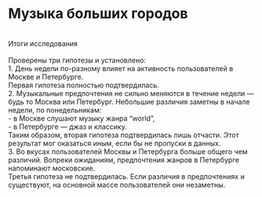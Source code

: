 # Музыка больших городов <br>
<br>
Итоги исследования<br>
<br>
Проверены три гипотезы и установлено:
<br>
1. День недели по-разному влияет на активность пользователей в Москве и Петербурге.<br>
   Первая гипотеза полностью подтвердилась.<br>
2. Музыкальные предпочтения не сильно меняются в течение недели — будь то Москва или Петербург. Небольшие различия заметны в начале недели, по понедельникам:<br>
   - в Москве слушают музыку жанра “world”,<br>
   - в Петербурге — джаз и классику.<br>
   Таким образом, вторая гипотеза подтвердилась лишь отчасти. Этот результат мог оказаться иным, если бы не пропуски в данных.<br>
3. Во вкусах пользователей Москвы и Петербурга больше общего чем различий. Вопреки ожиданиям, предпочтения жанров в Петербурге напоминают московские.<br>
   Третья гипотеза не подтвердилась. Если различия в предпочтениях и существуют, на основной массе пользователей они незаметны.<br>
